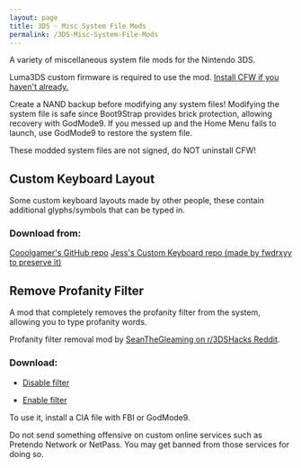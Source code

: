 ```yaml
---
layout: page
title: 3DS - Misc System File Mods
permalink: /3DS-Misc-System-File-Mods
---
```


A variety of miscellaneous system file mods for the Nintendo 3DS.

<div class="note-blue">
  <p>
    Luma3DS custom firmware is required to use the mod.
    <a href="https://3ds.hacks.guide/" target="_blank">
    Install CFW if you haven't already.</a>
  </p>
</div>

<div class="note-blue">
  <p>
    Create a NAND backup before modifying any system files!
    Modifying the system file is safe since Boot9Strap provides brick protection,
    allowing recovery with GodMode9.
    If you messed up and the Home Menu fails to launch, use GodMode9 to
    restore the system file.
  </p>
</div>

<div class="note-red">
  <p>
    These modded system files are not signed, do NOT uninstall CFW!
  </p>
</div>


## Custom Keyboard Layout

Some custom keyboard layouts made by other people, these contain additional glyphs/symbols that can be typed in.

### Download from:

<a href="https://github.com/cooolgamer/3DS-custom-keyboard" target="_blank">
Cooolgamer's GitHub repo</a>

<a href="https://github.com/fwdrxyy/JESS-3DS-Custom-Keyboard" target="_blank">
Jess's Custom Keyboard repo (made by fwdrxyy to preserve it)</a>


## Remove Profanity Filter

A mod that completely removes the profanity filter from the system, allowing you to type profanity words.

Profanity filter removal mod by
<a href="https://www.reddit.com/r/3dshacks/comments/w9vmtw" target="_blank">
SeanTheGleaming on r/3DSHacks Reddit</a>.

### Download:

- [Disable filter](/files/3DS/DisableFilter.cia)

- [Enable filter](/files/3DS/EnableFilter.cia)

To use it, install a CIA file with FBI or GodMode9.

<div class="note-yellow">
  <p>
    Do not send something offensive on custom online services such as Pretendo Network or NetPass.
    You may get banned from those services for doing so.
  </p>
</div>
